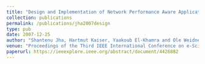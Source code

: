 ```yaml
---
title: "Design and Implementation of Network Performance Aware Applications Using SAGA and Cactus"
collection: publications
permalink: /publications/jha2007design
type: pub
date: 2007-12-25
author: "Shantenu Jha, Hartmut Kaiser, Yaakoub El-Khamra and Ole Weidner"
venue: "Proceedings of the Third IEEE International Conference on e-Science and Grid Computing"
paperurl: https://ieeexplore.ieee.org/abstract/document/4426882
---
```

